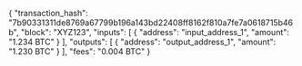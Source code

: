{
  "transaction_hash": "7b90331311de8769a67799b196a143bd22408ff8162f810a7fe7a0618715b46b",
  "block": "XYZ123",
  "inputs": [
    {
      "address": "input_address_1",
      "amount": "1.234 BTC"
    }
  ],
  "outputs": [
    {
      "address": "output_address_1",
      "amount": "1.230 BTC"
    }
  ],
  "fees": "0.004 BTC"
}